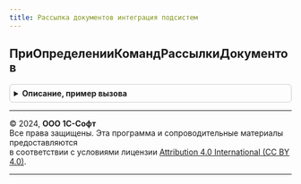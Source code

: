 ```yaml
---
title: Рассылка документов интеграция подсистем
---
```



## ПриОпределенииКомандРассылкиДокументов
<details style="margin: 1em 0; padding: 0.5em; border: 1px solid #ccc; border-radius: 6px;">

<summary style="font-weight: bold; cursor: pointer;">Описание, пример вызова</summary>

```bsl

// Метод предназначен для подключения команд рассылки документов.
// Подключение команд осуществляется заполнением таблицы Команды.
//
// Параметры:
// 	Команды - ТаблицаЗначений - команды рассылки, см. РассылкаДокументов.НоваяТаблицаКомандРассылкиДокументов.
//
Процедура ПриОпределенииКомандРассылкиДокументов(Команды) Экспорт
```

Пример вызова
```bsl
РассылкаДокументовИнтеграцияПодсистем.ПриОпределенииКомандРассылкиДокументов(Команды) 
```
</details>

---

© 2024, **ООО 1С-Софт**  
Все права защищены. Эта программа и сопроводительные материалы предоставляются  
в соответствии с условиями лицензии [Attribution 4.0 International (CC BY 4.0)](https://creativecommons.org/licenses/by/4.0/legalcode).

---
